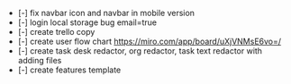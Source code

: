  - [-] fix navbar icon and navbar in mobile version
 - [-] login local storage bug  email=true
 - [-] create trello copy
 - [-] create user flow chart https://miro.com/app/board/uXjVNMsE6vo=/
 - [-] create task desk redactor, org redactor, task text redactor with adding files
 - [-] create features template